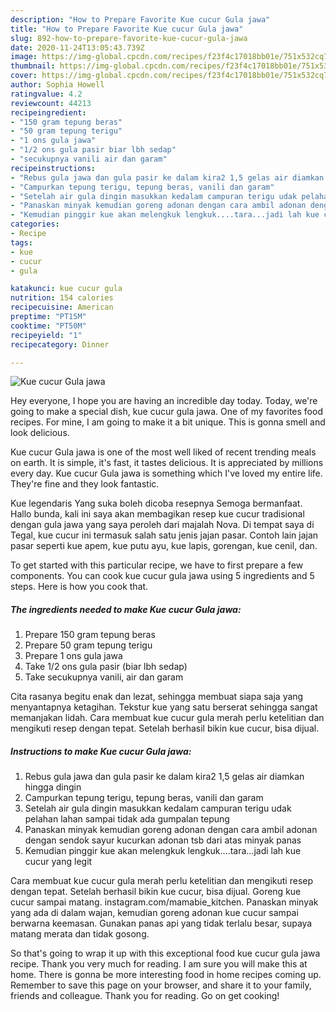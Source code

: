 ```yaml
---
description: "How to Prepare Favorite Kue cucur Gula jawa"
title: "How to Prepare Favorite Kue cucur Gula jawa"
slug: 892-how-to-prepare-favorite-kue-cucur-gula-jawa
date: 2020-11-24T13:05:43.739Z
image: https://img-global.cpcdn.com/recipes/f23f4c17018bb01e/751x532cq70/kue-cucur-gula-jawa-foto-resep-utama.jpg
thumbnail: https://img-global.cpcdn.com/recipes/f23f4c17018bb01e/751x532cq70/kue-cucur-gula-jawa-foto-resep-utama.jpg
cover: https://img-global.cpcdn.com/recipes/f23f4c17018bb01e/751x532cq70/kue-cucur-gula-jawa-foto-resep-utama.jpg
author: Sophia Howell
ratingvalue: 4.2
reviewcount: 44213
recipeingredient:
- "150 gram tepung beras"
- "50 gram tepung terigu"
- "1 ons gula jawa"
- "1/2 ons gula pasir biar lbh sedap"
- "secukupnya vanili air dan garam"
recipeinstructions:
- "Rebus gula jawa dan gula pasir ke dalam kira2 1,5 gelas air diamkan hingga dingin"
- "Campurkan tepung terigu, tepung beras, vanili dan garam"
- "Setelah air gula dingin masukkan kedalam campuran terigu udak pelahan lahan sampai tidak ada gumpalan tepung"
- "Panaskan minyak kemudian goreng adonan dengan cara ambil adonan dengan sendok sayur kucurkan adonan tsb dari atas minyak panas"
- "Kemudian pinggir kue akan melengkuk lengkuk....tara...jadi lah kue cucur yang legit"
categories:
- Recipe
tags:
- kue
- cucur
- gula

katakunci: kue cucur gula 
nutrition: 154 calories
recipecuisine: American
preptime: "PT15M"
cooktime: "PT50M"
recipeyield: "1"
recipecategory: Dinner

---
```



![Kue cucur Gula jawa](https://img-global.cpcdn.com/recipes/f23f4c17018bb01e/751x532cq70/kue-cucur-gula-jawa-foto-resep-utama.jpg)

Hey everyone, I hope you are having an incredible day today. Today, we're going to make a special dish, kue cucur gula jawa. One of my favorites food recipes. For mine, I am going to make it a bit unique. This is gonna smell and look delicious.

Kue cucur Gula jawa is one of the most well liked of recent trending meals on earth. It is simple, it's fast, it tastes delicious. It is appreciated by millions every day. Kue cucur Gula jawa is something which I've loved my entire life. They're fine and they look fantastic.

Kue legendaris Yang suka boleh dicoba resepnya Semoga bermanfaat. Hallo bunda, kali ini saya akan membagikan resep kue cucur tradisional dengan gula jawa yang saya peroleh dari majalah Nova. Di tempat saya di Tegal, kue cucur ini termasuk salah satu jenis jajan pasar. Contoh lain jajan pasar seperti kue apem, kue putu ayu, kue lapis, gorengan, kue cenil, dan.


To get started with this particular recipe, we have to first prepare a few components. You can cook kue cucur gula jawa using 5 ingredients and 5 steps. Here is how you cook that.

<!--inarticleads1-->

##### The ingredients needed to make Kue cucur Gula jawa:

1. Prepare 150 gram tepung beras
1. Prepare 50 gram tepung terigu
1. Prepare 1 ons gula jawa
1. Take 1/2 ons gula pasir (biar lbh sedap)
1. Take secukupnya vanili, air dan garam


Cita rasanya begitu enak dan lezat, sehingga membuat siapa saja yang menyantapnya ketagihan. Tekstur kue yang satu berserat sehingga sangat memanjakan lidah. Cara membuat kue cucur gula merah perlu ketelitian dan mengikuti resep dengan tepat. Setelah berhasil bikin kue cucur, bisa dijual. 

<!--inarticleads2-->

##### Instructions to make Kue cucur Gula jawa:

1. Rebus gula jawa dan gula pasir ke dalam kira2 1,5 gelas air diamkan hingga dingin
1. Campurkan tepung terigu, tepung beras, vanili dan garam
1. Setelah air gula dingin masukkan kedalam campuran terigu udak pelahan lahan sampai tidak ada gumpalan tepung
1. Panaskan minyak kemudian goreng adonan dengan cara ambil adonan dengan sendok sayur kucurkan adonan tsb dari atas minyak panas
1. Kemudian pinggir kue akan melengkuk lengkuk....tara...jadi lah kue cucur yang legit


Cara membuat kue cucur gula merah perlu ketelitian dan mengikuti resep dengan tepat. Setelah berhasil bikin kue cucur, bisa dijual. Goreng kue cucur sampai matang. instagram.com/mamabie_kitchen. Panaskan minyak yang ada di dalam wajan, kemudian goreng adonan kue cucur sampai berwarna keemasan. Gunakan panas api yang tidak terlalu besar, supaya matang merata dan tidak gosong. 

So that's going to wrap it up with this exceptional food kue cucur gula jawa recipe. Thank you very much for reading. I am sure you will make this at home. There is gonna be more interesting food in home recipes coming up. Remember to save this page on your browser, and share it to your family, friends and colleague. Thank you for reading. Go on get cooking!
